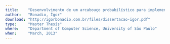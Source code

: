 ```yaml
---
title:    "Desenvolvimento de um arcabouço probabilístico para implementação de campos aleatórios condicionais"
author:   "Bonadio, Ígor"
download: "http://igorbonadio.com.br/files/dissertacao-igor.pdf"
type:     "Master Thesis"
where:    "Department of Computer Science, University of São Paulo"
when:     "March, 2013"
---
```

